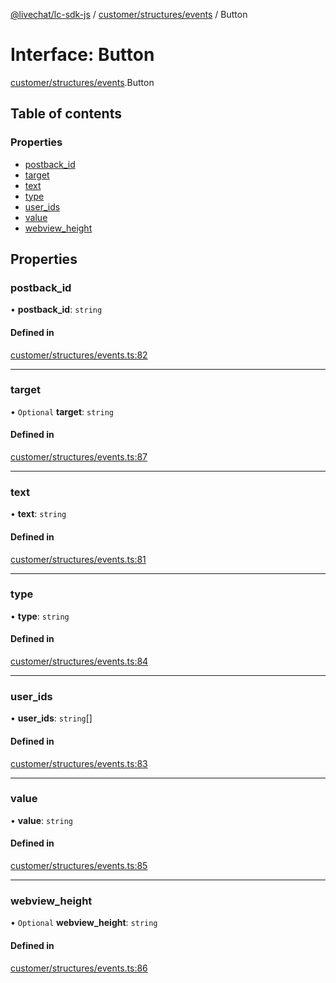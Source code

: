 [@livechat/lc-sdk-js](../README.md) / [customer/structures/events](../modules/customer_structures_events.md) / Button

# Interface: Button

[customer/structures/events](../modules/customer_structures_events.md).Button

## Table of contents

### Properties

- [postback\_id](customer_structures_events.Button.md#postback_id)
- [target](customer_structures_events.Button.md#target)
- [text](customer_structures_events.Button.md#text)
- [type](customer_structures_events.Button.md#type)
- [user\_ids](customer_structures_events.Button.md#user_ids)
- [value](customer_structures_events.Button.md#value)
- [webview\_height](customer_structures_events.Button.md#webview_height)

## Properties

### postback\_id

• **postback\_id**: `string`

#### Defined in

[customer/structures/events.ts:82](https://github.com/livechat/lc-sdk-js/blob/125a327/src/customer/structures/events.ts#L82)

___

### target

• `Optional` **target**: `string`

#### Defined in

[customer/structures/events.ts:87](https://github.com/livechat/lc-sdk-js/blob/125a327/src/customer/structures/events.ts#L87)

___

### text

• **text**: `string`

#### Defined in

[customer/structures/events.ts:81](https://github.com/livechat/lc-sdk-js/blob/125a327/src/customer/structures/events.ts#L81)

___

### type

• **type**: `string`

#### Defined in

[customer/structures/events.ts:84](https://github.com/livechat/lc-sdk-js/blob/125a327/src/customer/structures/events.ts#L84)

___

### user\_ids

• **user\_ids**: `string`[]

#### Defined in

[customer/structures/events.ts:83](https://github.com/livechat/lc-sdk-js/blob/125a327/src/customer/structures/events.ts#L83)

___

### value

• **value**: `string`

#### Defined in

[customer/structures/events.ts:85](https://github.com/livechat/lc-sdk-js/blob/125a327/src/customer/structures/events.ts#L85)

___

### webview\_height

• `Optional` **webview\_height**: `string`

#### Defined in

[customer/structures/events.ts:86](https://github.com/livechat/lc-sdk-js/blob/125a327/src/customer/structures/events.ts#L86)

